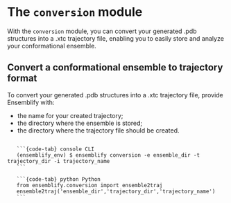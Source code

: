 # The `conversion` module
  
With the `conversion` module, you can convert your generated .pdb structures into a .xtc trajectory file, enabling you to easily store and analyze your conformational ensemble.

## Convert a conformational ensemble to trajectory format

To convert your generated .pdb structures into a .xtc trajectory file, provide Ensemblify with:

- the name for your created trajectory;
- the directory where the ensemble is stored;
- the directory where the trajectory file should be created.

````{tabs}

   ```{code-tab} console CLI
   (ensemblify_env) $ ensemblify conversion -e ensemble_dir -t trajectory_dir -i trajectory_name
   ```

   ```{code-tab} python Python
   from ensemblify.conversion import ensemble2traj
   ensemble2traj('ensemble_dir','trajectory_dir','trajectory_name')
   ```
````
